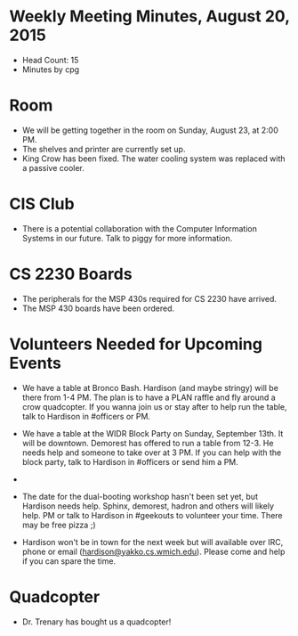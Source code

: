 # Weekly Meeting Minutes, August 20, 2015

- Head Count: 15
- Minutes by cpg

# Room

- We will be getting together in the room on Sunday, August 23, at 2:00 PM.
- The shelves and printer are currently set up.
- King Crow has been fixed. The water cooling system was replaced with a passive cooler.

# CIS Club

- There is a potential collaboration with the Computer Information Systems in our future. Talk to piggy for more information.

# CS 2230 Boards

- The peripherals for the MSP 430s required for CS 2230 have arrived.
- The MSP 430 boards have been ordered.

# Volunteers Needed for Upcoming Events

- We have a table at Bronco Bash. Hardison (and maybe stringy) will be there from 1-4 PM. The plan is to have a PLAN raffle and fly around a crow quadcopter. If you wanna join us or stay after to help run the table, talk to Hardison in #officers or PM.

- We have a table at the WIDR Block Party on Sunday, September 13th. It will be downtown. Demorest has offered to run a table from 12-3. He needs help and someone to take over at 3 PM. If you can help with the block party, talk to Hardison in #officers or send him a PM.
-
- The date for the dual-booting workshop hasn't been set yet, but Hardison needs help. Sphinx, demorest, hadron and others will likely help. PM or talk to Hardison in #geekouts to volunteer your time. There may be free pizza ;)

- Hardison won't be in town for the next week but will available over IRC, phone or email (hardison@yakko.cs.wmich.edu). Please come and help if you can spare the time.

# Quadcopter

- Dr. Trenary has bought us a quadcopter!
